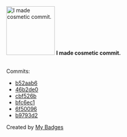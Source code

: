 <img src="https://my-badges.github.io/my-badges/cosmetic-commit.png" alt="I made cosmetic commit." title="I made cosmetic commit." width="128">
<strong>I made cosmetic commit.</strong>
<br><br>

Commits:

- <a href="https://github.com/andrewjswan/esphome-components/commit/b52aab675ad357bf5610c27e751c93da9cd56849">b52aab6</a>
- <a href="https://github.com/andrewjswan/esphome-update-addon/commit/46b2de0165b1878e6833d3edc73f7b9bf2065ed2">46b2de0</a>
- <a href="https://github.com/andrewjswan/esphome-update-addon/commit/cbf526b1d532b84c2315aee138d51a9d7dbe55eb">cbf526b</a>
- <a href="https://github.com/andrewjswan/svitlobot/commit/bfc6ec1c1725b7821e14a8cb0030fe7290e8cb5e">bfc6ec1</a>
- <a href="https://github.com/andrewjswan/esphome-components/commit/6f50096051d679e1979485c5ebdbf05fb1b91abc">6f50096</a>
- <a href="https://github.com/andrewjswan/EspHoMaTriXv2/commit/b9793d2f88e0d03671c96b647040c2b4bc2c9910">b9793d2</a>


Created by <a href="https://github.com/my-badges/my-badges">My Badges</a>